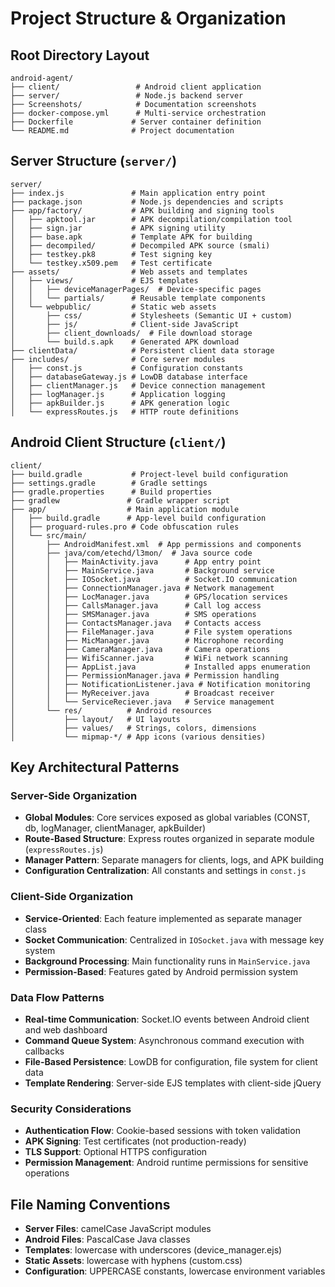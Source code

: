 # Project Structure & Organization

## Root Directory Layout
```
android-agent/
├── client/                 # Android client application
├── server/                 # Node.js backend server
├── Screenshots/            # Documentation screenshots
├── docker-compose.yml      # Multi-service orchestration
├── Dockerfile             # Server container definition
└── README.md              # Project documentation
```

## Server Structure (`server/`)
```
server/
├── index.js               # Main application entry point
├── package.json           # Node.js dependencies and scripts
├── app/factory/           # APK building and signing tools
│   ├── apktool.jar        # APK decompilation/compilation tool
│   ├── sign.jar           # APK signing utility
│   ├── base.apk           # Template APK for building
│   ├── decompiled/        # Decompiled APK source (smali)
│   ├── testkey.pk8        # Test signing key
│   └── testkey.x509.pem   # Test certificate
├── assets/                # Web assets and templates
│   ├── views/             # EJS templates
│   │   ├── deviceManagerPages/  # Device-specific pages
│   │   └── partials/      # Reusable template components
│   └── webpublic/         # Static web assets
│       ├── css/           # Stylesheets (Semantic UI + custom)
│       ├── js/            # Client-side JavaScript
│       ├── client_downloads/  # File download storage
│       └── build.s.apk    # Generated APK download
├── clientData/            # Persistent client data storage
├── includes/              # Core server modules
│   ├── const.js           # Configuration constants
│   ├── databaseGateway.js # LowDB database interface
│   ├── clientManager.js   # Device connection management
│   ├── logManager.js      # Application logging
│   ├── apkBuilder.js      # APK generation logic
│   └── expressRoutes.js   # HTTP route definitions
```

## Android Client Structure (`client/`)
```
client/
├── build.gradle           # Project-level build configuration
├── settings.gradle        # Gradle settings
├── gradle.properties      # Build properties
├── gradlew               # Gradle wrapper script
├── app/                  # Main application module
│   ├── build.gradle      # App-level build configuration
│   ├── proguard-rules.pro # Code obfuscation rules
│   └── src/main/
│       ├── AndroidManifest.xml  # App permissions and components
│       ├── java/com/etechd/l3mon/  # Java source code
│       │   ├── MainActivity.java      # App entry point
│       │   ├── MainService.java       # Background service
│       │   ├── IOSocket.java          # Socket.IO communication
│       │   ├── ConnectionManager.java # Network management
│       │   ├── LocManager.java        # GPS/location services
│       │   ├── CallsManager.java      # Call log access
│       │   ├── SMSManager.java        # SMS operations
│       │   ├── ContactsManager.java   # Contacts access
│       │   ├── FileManager.java       # File system operations
│       │   ├── MicManager.java        # Microphone recording
│       │   ├── CameraManager.java     # Camera operations
│       │   ├── WifiScanner.java       # WiFi network scanning
│       │   ├── AppList.java           # Installed apps enumeration
│       │   ├── PermissionManager.java # Permission handling
│       │   ├── NotificationListener.java # Notification monitoring
│       │   ├── MyReceiver.java        # Broadcast receiver
│       │   └── ServiceReciever.java   # Service management
│       └── res/          # Android resources
│           ├── layout/   # UI layouts
│           ├── values/   # Strings, colors, dimensions
│           └── mipmap-*/ # App icons (various densities)
```

## Key Architectural Patterns

### Server-Side Organization
- **Global Modules**: Core services exposed as global variables (CONST, db, logManager, clientManager, apkBuilder)
- **Route-Based Structure**: Express routes organized in separate module (`expressRoutes.js`)
- **Manager Pattern**: Separate managers for clients, logs, and APK building
- **Configuration Centralization**: All constants and settings in `const.js`

### Client-Side Organization
- **Service-Oriented**: Each feature implemented as separate manager class
- **Socket Communication**: Centralized in `IOSocket.java` with message key system
- **Background Processing**: Main functionality runs in `MainService.java`
- **Permission-Based**: Features gated by Android permission system

### Data Flow Patterns
- **Real-time Communication**: Socket.IO events between Android client and web dashboard
- **Command Queue System**: Asynchronous command execution with callbacks
- **File-Based Persistence**: LowDB for configuration, file system for client data
- **Template Rendering**: Server-side EJS templates with client-side jQuery

### Security Considerations
- **Authentication Flow**: Cookie-based sessions with token validation
- **APK Signing**: Test certificates (not production-ready)
- **TLS Support**: Optional HTTPS configuration
- **Permission Management**: Android runtime permissions for sensitive operations

## File Naming Conventions
- **Server Files**: camelCase JavaScript modules
- **Android Files**: PascalCase Java classes
- **Templates**: lowercase with underscores (device_manager.ejs)
- **Static Assets**: lowercase with hyphens (custom.css)
- **Configuration**: UPPERCASE constants, lowercase environment variables